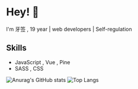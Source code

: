 
# Hey! 👋

I'm 牙签 , 19 year | web developers | Self-regulation

## Skills

-  JavaScript , Vue , Pine
-  SASS , CSS


![Anurag's GitHub stats](https://github-readme-stats.vercel.app/api?username=phrynus&show_icons=true)
![Top Langs](https://github-readme-stats.vercel.app/api/top-langs/?username=phrynus&layout=compact)

